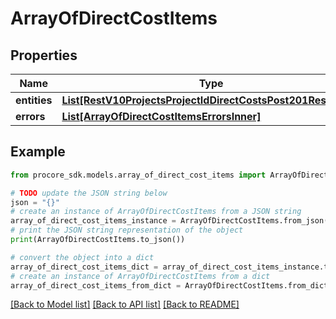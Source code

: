 # ArrayOfDirectCostItems


## Properties

Name | Type | Description | Notes
------------ | ------------- | ------------- | -------------
**entities** | [**List[RestV10ProjectsProjectIdDirectCostsPost201Response]**](RestV10ProjectsProjectIdDirectCostsPost201Response.md) |  | [optional] 
**errors** | [**List[ArrayOfDirectCostItemsErrorsInner]**](ArrayOfDirectCostItemsErrorsInner.md) |  | [optional] 

## Example

```python
from procore_sdk.models.array_of_direct_cost_items import ArrayOfDirectCostItems

# TODO update the JSON string below
json = "{}"
# create an instance of ArrayOfDirectCostItems from a JSON string
array_of_direct_cost_items_instance = ArrayOfDirectCostItems.from_json(json)
# print the JSON string representation of the object
print(ArrayOfDirectCostItems.to_json())

# convert the object into a dict
array_of_direct_cost_items_dict = array_of_direct_cost_items_instance.to_dict()
# create an instance of ArrayOfDirectCostItems from a dict
array_of_direct_cost_items_from_dict = ArrayOfDirectCostItems.from_dict(array_of_direct_cost_items_dict)
```
[[Back to Model list]](../README.md#documentation-for-models) [[Back to API list]](../README.md#documentation-for-api-endpoints) [[Back to README]](../README.md)


